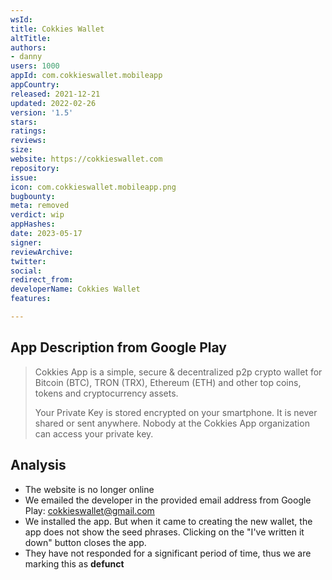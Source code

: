 ```yaml
---
wsId: 
title: Cokkies Wallet
altTitle: 
authors:
- danny
users: 1000
appId: com.cokkieswallet.mobileapp
appCountry: 
released: 2021-12-21
updated: 2022-02-26
version: '1.5'
stars: 
ratings: 
reviews: 
size: 
website: https://cokkieswallet.com
repository: 
issue: 
icon: com.cokkieswallet.mobileapp.png
bugbounty: 
meta: removed
verdict: wip
appHashes: 
date: 2023-05-17
signer: 
reviewArchive: 
twitter: 
social: 
redirect_from: 
developerName: Cokkies Wallet
features: 

---
```


## App Description from Google Play 

> Cokkies App is a simple, secure & decentralized p2p crypto wallet for Bitcoin (BTC), TRON (TRX), Ethereum (ETH) and other top coins, tokens and cryptocurrency assets.
>
> Your Private Key is stored encrypted on your smartphone. It is never shared or sent anywhere. Nobody at the Cokkies App organization can access your private key.

## Analysis 

- The website is no longer online 
- We emailed the developer in the provided email address from Google Play: cokkieswallet@gmail.com
- We installed the app. But when it came to creating the new wallet, the app does not show the seed phrases. Clicking on the "I've written it down" button closes the app. 
- They have not responded for a significant period of time, thus we are marking this as **defunct**